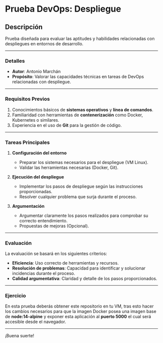 # Prueba DevOps: Despliegue

## Descripción

Prueba diseñada para evaluar las aptitudes y habilidades relacionadas con despliegues en entornos de desarrollo.

---

### Detalles

- **Autor**: Antonio Marchán  
- **Propósito**: Valorar las capacidades técnicas en tareas de DevOps relacionadas con despliegue.  

---

### Requisitos Previos

1. Conocimientos básicos de **sistemas operativos** y **línea de comandos**.
2. Familiaridad con herramientas de **contenerización** como Docker, Kubernetes o similares.
3. Experiencia en el uso de **Git** para la gestión de código.

---

### Tareas Principales

1. **Configuración del entorno**  
   - Preparar los sistemas necesarios para el despliegue (VM Linux).
   - Validar las herramientas necesarias (Docker, Git).

2. **Ejecución del despliegue**  
   - Implementar los pasos de despliegue según las instrucciones proporcionadas.
   - Resolver cualquier problema que surja durante el proceso.

3. **Argumentación**
   - Argumentar claramente los pasos realizados para comprobar su correcto entendimiento.
   - Propuestas de mejoras (Opcional).

---

### Evaluación

La evaluación se basará en los siguientes criterios:

- **Eficiencia**: Uso correcto de herramientas y recursos.  
- **Resolución de problemas**: Capacidad para identificar y solucionar incidencias durante el proceso.
- **Calidad argumentativa**: Claridad y detalle de los pasos proporcionados.

---

### Ejercicio

En esta prueba deberás obtener este repositorio en tu VM, tras esto hacer los cambios necesarios para que la imagen Docker posea una imagen base de **node:14-alpine** y exponer esta aplicación al **puerto 5000** el cual será accesible desde el navegador.

---
¡Buena suerte!
